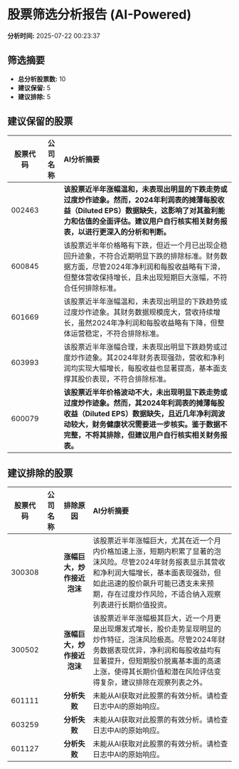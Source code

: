 # 股票筛选分析报告 (AI-Powered)

**分析时间:** 2025-07-22 00:23:37

## 筛选摘要

- **总分析股票数:** 10
- **建议保留:** 5
- **建议排除:** 5

## 建议保留的股票

| 股票代码 | 公司名称 | AI分析摘要 |
|:---:|:---:|:---|
| 002463 |  | **该股票近半年涨幅温和，未表现出明显的下跌走势或过度炒作迹象。然而，2024年利润表的摊薄每股收益（Diluted EPS）数据缺失，这影响了对其盈利能力和估值的全面评估。建议用户自行核实相关财务报表，以进行更深入的分析和判断。** |
| 600845 |  | 该股票近半年价格略有下跌，但近一个月已出现企稳回升迹象，不符合近期明显下跌的排除标准。财务数据方面，尽管2024年净利润和每股收益略有下滑，但整体营收保持增长，且未出现短期巨大涨幅，不符合任何排除标准。 |
| 601669 |  | 该股票近半年涨幅温和，未表现出明显的下跌趋势或过度炒作迹象。其财务数据规模庞大，营收持续增长，虽然2024年净利润和每股收益略有下降，但整体运营稳定，不符合排除标准。 |
| 603993 |  | 该股票近半年涨幅合理，未表现出明显下跌趋势或过度炒作迹象。其2024年财务表现强劲，营收和净利润均实现大幅增长，每股收益也显著提高，基本面支撑其股价表现，不符合排除标准。 |
| 600079 |  | **该股票近半年价格波动不大，未出现明显下跌走势或过度炒作迹象。然而，其2024年利润表的摊薄每股收益（Diluted EPS）数据缺失，且近几年净利润波动较大，财务健康状况需要进一步核实。鉴于数据不完整，不将其排除，但建议用户自行核实相关财务报表。** |

## 建议排除的股票

| 股票代码 | 公司名称 | 排除原因 | AI分析摘要 |
|:---:|:---:|:---:|:---|
| 300308 |  | **涨幅巨大，炒作接近泡沫** | 该股票近半年涨幅巨大，尤其在近一个月内价格加速上涨，短期内积累了显著的泡沫风险。尽管2024年财务报表显示其营收和净利润大幅增长，基本面表现强劲，但如此迅速的股价飙升可能已透支未来预期，存在过度炒作风险，不适合纳入观察列表进行长期价值投资。 |
| 300502 |  | **涨幅巨大，炒作接近泡沫** | 该股票近半年涨幅极其巨大，近一个月更是出现爆发式增长，股价走势呈现明显的炒作特征，泡沫风险极高。尽管2024年财务数据表现优异，净利润和每股收益均有显著提升，但短期股价脱离基本面的高速上涨，使得其长期价值和潜在风险评估变得复杂，建议排除在观察列表之外。 |
| 601111 |  | **分析失败** | 未能从AI获取对此股票的有效分析。请检查日志中AI的原始响应。 |
| 603259 |  | **分析失败** | 未能从AI获取对此股票的有效分析。请检查日志中AI的原始响应。 |
| 601127 |  | **分析失败** | 未能从AI获取对此股票的有效分析。请检查日志中AI的原始响应。 |
